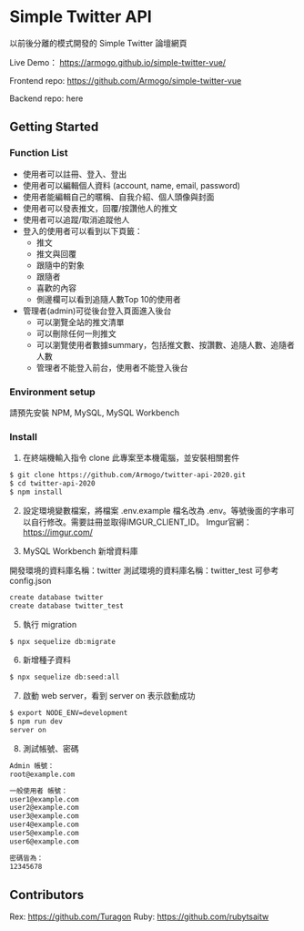 # Simple Twitter API

以前後分離的模式開發的 Simple Twitter 論壇網頁

Live Demo： https://armogo.github.io/simple-twitter-vue/

Frontend repo: 
https://github.com/Armogo/simple-twitter-vue

Backend repo: here

## Getting Started

### Function List

- 使用者可以註冊、登入、登出
- 使用者可以編輯個人資料 (account, name, email, password)
- 使用者能編輯自己的暱稱、自我介紹、個人頭像與封面
- 使用者可以發表推文，回覆/按讚他人的推文
- 使用者可以追蹤/取消追蹤他人
- 登入的使用者可以看到以下頁籤：
  - 推文
  - 推文與回覆
  - 跟隨中的對象
  - 跟隨者
  - 喜歡的內容
  - 側邊欄可以看到追隨人數Top 10的使用者
- 管理者(admin)可從後台登入頁面進入後台
  - 可以瀏覽全站的推文清單
  - 可以刪除任何一則推文
  - 可以瀏覽使用者數據summary，包括推文數、按讚數、追隨人數、追隨者人數
  - 管理者不能登入前台，使用者不能登入後台


### Environment setup

請預先安裝 NPM, MySQL, MySQL Workbench

### Install

1. 在終端機輸入指令 clone 此專案至本機電腦，並安裝相關套件

```bash
$ git clone https://github.com/Armogo/twitter-api-2020.git
$ cd twitter-api-2020
$ npm install
```

2. 設定環境變數檔案，將檔案 .env.example 檔名改為 .env。等號後面的字串可以自行修改。需要註冊並取得IMGUR_CLIENT_ID。
Imgur官網：https://imgur.com/

3. MySQL Workbench 新增資料庫

開發環境的資料庫名稱：twitter
測試環境的資料庫名稱：twitter_test
可參考config.json

```bash
create database twitter
create database twitter_test
```

5. 執行 migration

```bash
$ npx sequelize db:migrate

```

6. 新增種子資料

```bash
$ npx sequelize db:seed:all
```

7. 啟動 web server，看到 server on 表示啟動成功

```bash
$ export NODE_ENV=development
$ npm run dev
server on
```

8. 測試帳號、密碼

```bash
Admin 帳號：
root@example.com

一般使用者 帳號：
user1@example.com
user2@example.com
user3@example.com
user4@example.com
user5@example.com
user6@example.com

密碼皆為：
12345678
```

## Contributors

Rex: https://github.com/Turagon
Ruby: https://github.com/rubytsaitw
